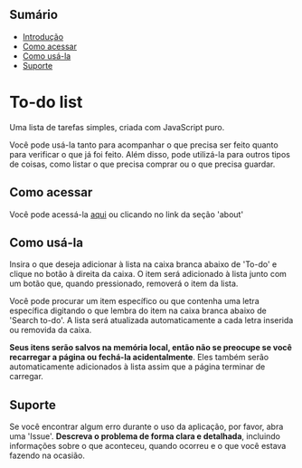 ## Sumário

- [Introdução](#introdução)
- [Como acessar](#como-acessar)
- [Como usá-la](#como-usá-la)
- [Suporte](#suporte)

**<h1 id="introdução">To-do list</h1>**

Uma lista de tarefas simples, criada com JavaScript puro.

Você pode usá-la tanto para acompanhar o que precisa ser feito quanto para verificar o que já foi feito. Além disso, pode utilizá-la para outros tipos de coisas, como listar o que precisa comprar ou o que precisa guardar.

<h2 id="como-acessar">Como acessar</h2>

Você pode acessá-la [aqui](https://to-do-list-gal.netlify.app/) ou clicando no link da seção 'about'


<h2 id="como-usá-la">Como usá-la</h2>

Insira o que deseja adicionar à lista na caixa branca abaixo de 'To-do' e clique no botão à direita da caixa. O item será adicionado à lista junto com um botão que, quando pressionado, removerá o item da lista.

Você pode procurar um item específico ou que contenha uma letra específica digitando o que lembra do item na caixa branca abaixo de 'Search to-do'. A lista será atualizada automaticamente a cada letra inserida ou removida da caixa.

**Seus itens serão salvos na memória local, então não se preocupe se você recarregar a página ou fechá-la acidentalmente**. Eles também serão automaticamente adicionados à lista assim que a página terminar de carregar.

<h2 id="suporte">Suporte</h2>

Se você encontrar algum erro durante o uso da aplicação, por favor, abra uma 'Issue'. **Descreva o problema de forma clara e detalhada**, incluindo informações sobre o que aconteceu, quando ocorreu e o que você estava fazendo na ocasião.